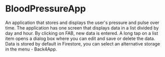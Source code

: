 # BloodPressureApp
An application that stores and displays the user's pressure and pulse over time. The application has one screen that displays data in a list divided by day and hour. By clicking on FAB, new data is entered. A long tap on a list item opens a dialog box where you can edit and save or delete the data. Data is stored by default in Firestore, you can select an alternative storage in the menu - Back4App.
